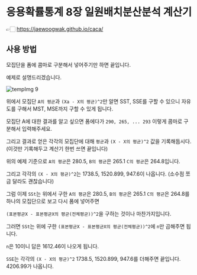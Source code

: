 # 응용확률통계 8장 일원배치분산분석 계산기
👉🏻 https://jaewoogwak.github.io/caca/ 
## 사용 방법

모집단을 폼에 콤마로 구분해서 넣어주기만 하면 끝입니다.

예제로 설명드리겠습니다.

![tempImg 9](https://user-images.githubusercontent.com/62415600/177555905-166110b3-3b48-4328-bf3a-29f8a6201e15.jpg)


위에서 모집단 `A의 평균`과 `(Xa - X의 평균)^2`만 알면 SST, SSE를 구할 수 있으니 자유도를 구해서 MST, MSE까지 구할 수 있게 됩니다.

모집단 A에 대한 결과를 알고 싶으면 폼에다가 `290, 265, ... 293` 이렇게 콤마로 구분해서 입력해주세요.

그리고 결과로 얻은 각각의 모집단에 대해 `평균`과 `(X - X의 평균)^2` 값을 기록해둡시다. (이것만 기록해두고 계산기 한번 쓰면 끝입니다)

위의 예제 기준으로 `A의 평균`은 280.5, `B의 평균`은 265.1 `C의 평균`은 264.8입니다. 

그리고 각각의 `(X - X의 평균)^2`는 1738.5, 1520.899, 947.6이 나옵니다. (소수점 쪼금 달라도 괜찮습니다)

그럼 이제 `SSt`는 위에서 구한 `A의 평균`은 280.5, `B의 평균`은 265.1 `C의 평균`은 264.8를 하나의 모집단으로 보고 다시 폼에 넣어주면

`(표본평균X - 표본평균X의 평균(전체평균))^2`을 구하는 것이나 마찬가지입니다.

그러면 `SSt`는 위에 구한 `(표본평균X - 표본평균X의 평균(전체평균))^2`에 `n`만 곱해주면 됩니다.

`n`은 10이니 답은 1612.46이 나오게 됩니다.

`SSE`는 각각의 `(X - X의 평균)^2` 1738.5, 1520.899, 947.6를 더해주면 끝입니다. 4206.99가 나옵니다.

